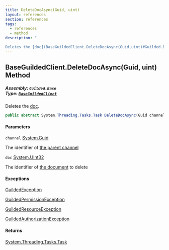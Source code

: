 ```yaml
---
title: DeleteDocAsync(Guid, uint)
layout: references
section: references
tags:
  - references
  - method
description: "

Deletes the [doc](BaseGuildedClient.DeleteDocAsync(Guid,uint)#Guilded.Base.BaseGuildedClient.DeleteDocAsync(Guid,uint).doc 'Guilded.Base.BaseGuildedClient.DeleteDocAsync(Guid, uint).doc')."
---
```


## BaseGuildedClient.DeleteDocAsync(Guid, uint) Method
##### **Assembly:** `Guilded.Base`<br/>**Type:** [`BaseGuildedClient`](BaseGuildedClient 'Guilded.Base.BaseGuildedClient')

Deletes the [doc](BaseGuildedClient.DeleteDocAsync(Guid,uint)#Guilded.Base.BaseGuildedClient.DeleteDocAsync(Guid,uint).doc 'Guilded.Base.BaseGuildedClient.DeleteDocAsync(Guid, uint).doc').

```csharp
public abstract System.Threading.Tasks.Task DeleteDocAsync(Guid channel, uint doc);
```
#### Parameters

<a name='Guilded.Base.BaseGuildedClient.DeleteDocAsync(Guid,uint).channel'></a>

`channel` [System.Guid](https://docs.microsoft.com/en-us/dotnet/api/System.Guid 'System.Guid')

The identifier of [the parent channel](ServerChannel 'Guilded.Base.Servers.ServerChannel')

<a name='Guilded.Base.BaseGuildedClient.DeleteDocAsync(Guid,uint).doc'></a>

`doc` [System.UInt32](https://docs.microsoft.com/en-us/dotnet/api/System.UInt32 'System.UInt32')

The identifier of [the document](Doc 'Guilded.Base.Content.Doc') to delete

#### Exceptions

[GuildedException](GuildedException 'Guilded.Base.GuildedException')

[GuildedPermissionException](GuildedPermissionException 'Guilded.Base.GuildedPermissionException')

[GuildedResourceException](GuildedResourceException 'Guilded.Base.GuildedResourceException')

[GuildedAuthorizationException](GuildedAuthorizationException 'Guilded.Base.GuildedAuthorizationException')

#### Returns
[System.Threading.Tasks.Task](https://docs.microsoft.com/en-us/dotnet/api/System.Threading.Tasks.Task 'System.Threading.Tasks.Task')